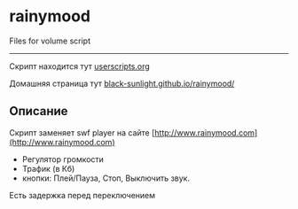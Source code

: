 rainymood
=========

Files for volume script

----------
Скрипт находится тут [userscripts.org](http://userscripts.org/scripts/show/168590) 

Домашняя страница тут [black-sunlight.github.io/rainymood/](http://black-sunlight.github.io/rainymood/) 

Описание
---------
Скрипт заменяет swf player на сайте [http://www.rainymood.com](http://www.rainymood.com) 

- Регулятор громкости
- Трафик (в Кб)
- кнопки: Плей/Пауза, Стоп, Выключить звук.

Есть задержка перед переключением
